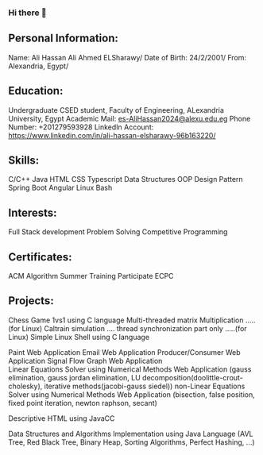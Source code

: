 ### Hi there 👋

## Personal Information:
   Name: Ali Hassan Ali Ahmed ELSharawy/
   Date of Birth: 24/2/2001/
   From: Alexandria, Egypt/

## Education:
   Undergraduate CSED student, Faculty of Engineering, ALexandria University, Egypt
   Academic Mail: es-AliHassan2024@alexu.edu.eg
   Phone Number: +201279593928
   LinkedIn Account: https://www.linkedin.com/in/ali-hassan-elsharawy-96b163220/ 

## Skills:
   C/C++
   Java
   HTML
   CSS
   Typescript
   Data Structures
   OOP
   Design Pattern
   Spring Boot
   Angular
   Linux Bash

## Interests:
   Full Stack development
   Problem Solving
   Competitive Programming

## Certificates:
   ACM Algorithm Summer Training
   Participate ECPC

## Projects:
   Chess Game 1vs1 using C language
   Multi-threaded matrix Multiplication .....(for Linux)
   Caltrain simulation .... thread synchronization part only .....(for Linux)
   Simple Linux Shell using C language

   Paint Web Application
   Email Web Application
   Producer/Consumer Web Application
   Signal Flow Graph Web Application  
   Linear Equations Solver using Numerical Methods Web Application
     (gauss elimination, gauss jordan elimination, LU decomposition(doolittle-crout-cholesky), iterative methods(jacobi-gauss siedel))
   non-Linear Equations Solver using Numerical Methods Web Application
     (bisection, false position, fixed point iteration, newton raphson, secant)

   Descriptive HTML using JavaCC

   Data Structures and Algorithms Implementation using Java Language
     (AVL Tree, Red Black Tree, Binary Heap, Sorting Algorithms, Perfect Hashing, ...)
